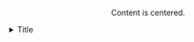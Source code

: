 <div style="text-align: center;">

Content is centered.

</div>

<details>
   <summary>Title</summary>
   Content can be shown/hidden.
</details>
